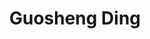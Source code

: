 ---
title: "Guosheng Ding"
presenter_id: guosheng_ding
layout: member_all_publications
permalink: /member_full_publications/:presenter_id/
---